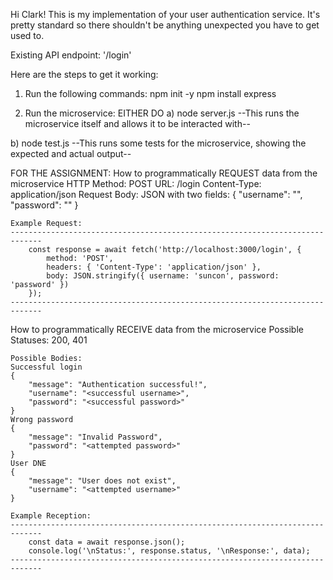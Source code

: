 Hi Clark! This is my implementation of your user authentication service. It's pretty standard so there shouldn't be anything unexpected you have to get used to.

Existing API endpoint: '/login'

Here are the steps to get it working:
1. Run the following commands:
npm init -y
npm install express

2. Run the microservice:
EITHER DO
a) node server.js
--This runs the microservice itself and allows it to be interacted with--

b) node test.js
--This runs some tests for the microservice, showing the expected and actual output--

FOR THE ASSIGNMENT:
How to programmatically REQUEST data from the microservice
    HTTP Method: POST
    URL: /login
    Content-Type: application/json
    Request Body: JSON with two fields:
    {
    "username": "<username>",
    "password": "<password>"
    }

    Example Request:
    -----------------------------------------------------------------------------
        const response = await fetch('http://localhost:3000/login', {
            method: 'POST',
            headers: { 'Content-Type': 'application/json' },
            body: JSON.stringify({ username: 'suncon', password: 'password' })
        });
    -----------------------------------------------------------------------------

How to programmatically RECEIVE data from the microservice 
    Possible Statuses: 200, 401

    Possible Bodies:
    Successful login
    {
        "message": "Authentication successful!",
        "username": "<successful username>",
        "password": "<successful password>"
    }
    Wrong password
    {
        "message": "Invalid Password",
        "password": "<attempted password>"
    }
    User DNE
    {
        "message": "User does not exist",
        "username": "<attempted username>"
    }

    Example Reception:
    -----------------------------------------------------------------------------
        const data = await response.json();
        console.log('\nStatus:', response.status, '\nResponse:', data);
    -----------------------------------------------------------------------------